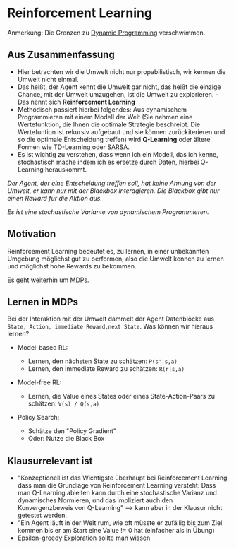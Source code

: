 # Reinforcement Learning

Anmerkung: Die Grenzen zu [Dynamic Programming](Dynamic.md) verschwimmen.

## Aus Zusammenfassung
- Hier betrachten wir die Umwelt nicht nur propabilistisch, wir kennen die Umwelt nicht einmal.
- Das heißt, der Agent kennt die Umwelt gar nicht, das heißt die einzige Chance, mit der Umwelt umzugehen, ist die Umwelt zu explorieren. - Das nennt sich **Reinforcement Learning**
- Methodisch passiert hierbei folgendes: Aus dynamischem Programmieren mit einem Modell der Welt (Sie nehmen eine Wertefunktion, die Ihnen die optimale Strategie beschreibt. Die Wertefuntion ist rekursiv aufgebaut und sie können zurückiterieren und so die optimale Entscheidung treffen) wird **Q-Learning** oder ältere Formen wie TD-Learning oder SARSA.
- Es ist wichtig zu verstehen, dass wenn ich ein Modell, das ich kenne, stochastisch mache indem ich es ersetze durch Daten, hierbei Q-Learning herauskommt.

*Der Agent, der eine Entscheidung treffen soll, hat keine Ahnung von der Umwelt, er kann nur mit der Blackbox interagieren. Die Blackbox gibt nur einen Reward für die Aktion aus.*

*Es ist eine stochastische Variante von dynamischem Programmieren.*

## Motivation

Reinforcement Learning bedeutet es, zu lernen, in einer unbekannten Umgebung möglichst gut zu performen, also die Umwelt kennen zu lernen und möglichst hohe Rewards zu bekommen.

Es geht weiterhin um [MDPs](Dynamic.md#MarkovEntscheidungsprozesse).

## Lernen in MDPs

Bei der Interaktion mit der Umwelt dammelt der Agent Datenblöcke aus `State, Action, immediate Reward,next State`.
Was können wir hieraus lernen?

- Model-based RL:
  - Lernen, den nächsten State zu schätzen: `P(s'|s,a)`
  - Lernen, den immediate Reward zu schätzen: `R(r|s,a)`

- Model-free RL:
  - Lernen, die Value eines States oder eines State-Action-Paars zu schätzen: `V(s) / Q(s,a)`

- Policy Search:
  - Schätze den "Policy Gradient"
  - Oder: Nutze die Black Box

## Klausurrelevant ist

- "Konzeptionell ist das Wichtigste überhaupt bei Reinforcement Learning, dass man die Grundlage von Reinforcement Learning versteht: Dass man Q-Learning ableiten kann durch eine stochastische Varianz und dynamisches Normieren, und das impliziert auch den Konvergenzbeweis von Q-Learning" --> kann aber in der Klausur nicht getestet werden.
- "Ein Agent läuft in der Welt rum, wie oft müsste er zufällig bis zum Ziel kommen bis er am Start eine Value != 0 hat (einfacher als in Übung)
- Epsilon-greedy Exploration sollte man wissen
